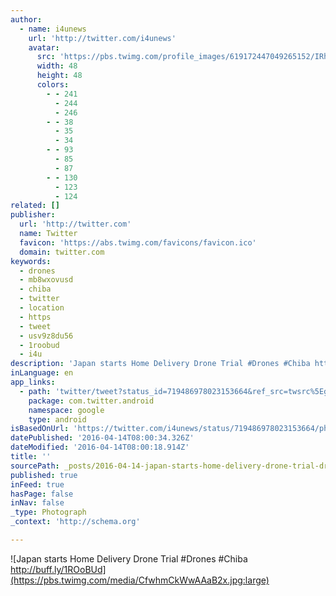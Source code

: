 ```yaml
---
author:
  - name: i4unews
    url: 'http://twitter.com/i4unews'
    avatar:
      src: 'https://pbs.twimg.com/profile_images/619172447049265152/IRhsdTJx_normal.jpg'
      width: 48
      height: 48
      colors:
        - - 241
          - 244
          - 246
        - - 38
          - 35
          - 34
        - - 93
          - 85
          - 87
        - - 130
          - 123
          - 124
related: []
publisher:
  url: 'http://twitter.com'
  name: Twitter
  favicon: 'https://abs.twimg.com/favicons/favicon.ico'
  domain: twitter.com
keywords:
  - drones
  - mb8wxovusd
  - chiba
  - twitter
  - location
  - https
  - tweet
  - usv9z8du56
  - 1roobud
  - i4u
description: 'Japan starts Home Delivery Drone Trial #Drones #Chiba http://buff.ly/1ROoBUd'
inLanguage: en
app_links:
  - path: 'twitter/tweet?status_id=719486978023153664&ref_src=twsrc%5Egoogle%7Ctwcamp%5Eandroidseo%7Ctwgr%5Estatus%7Ctwterm%5E719486978023153664'
    package: com.twitter.android
    namespace: google
    type: android
isBasedOnUrl: 'https://twitter.com/i4unews/status/719486978023153664/photo/1?ref_src=twsrc%5Etfw'
datePublished: '2016-04-14T08:00:34.326Z'
dateModified: '2016-04-14T08:00:18.914Z'
title: ''
sourcePath: _posts/2016-04-14-japan-starts-home-delivery-drone-trial-drones-chiba-http.md
published: true
inFeed: true
hasPage: false
inNav: false
_type: Photograph
_context: 'http://schema.org'

---
```

![Japan starts Home Delivery Drone Trial #Drones #Chiba http://buff.ly/1ROoBUd](https://pbs.twimg.com/media/CfwhmCkWwAAaB2x.jpg:large)